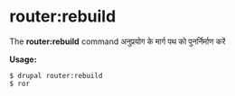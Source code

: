 # router:rebuild
The **router:rebuild** command अनुप्रयोग के मार्ग पथ को पुनर्निर्माण करें

**Usage:**
```
$ drupal router:rebuild 
$ ror  
```
